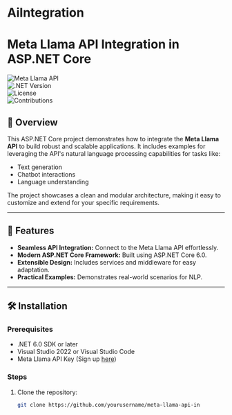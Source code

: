 # AiIntegration
# Meta Llama API Integration in ASP.NET Core  

![Meta Llama API](https://img.shields.io/badge/Meta%20Llama-Integration-blue)  
![.NET Version](https://img.shields.io/badge/.NET%20Core-6.0-purple)  
![License](https://img.shields.io/badge/License-MIT-green)  
![Contributions](https://img.shields.io/badge/Contributions-Welcome-orange)  

## 📖 Overview  
This ASP.NET Core project demonstrates how to integrate the **Meta Llama API** to build robust and scalable applications. It includes examples for leveraging the API's natural language processing capabilities for tasks like:  
- Text generation  
- Chatbot interactions  
- Language understanding  

The project showcases a clean and modular architecture, making it easy to customize and extend for your specific requirements.  

---

## 🚀 Features  
- **Seamless API Integration:** Connect to the Meta Llama API effortlessly.  
- **Modern ASP.NET Core Framework:** Built using ASP.NET Core 6.0.  
- **Extensible Design:** Includes services and middleware for easy adaptation.  
- **Practical Examples:** Demonstrates real-world scenarios for NLP.  

---

## 🛠️ Installation  

### Prerequisites  
- .NET 6.0 SDK or later  
- Visual Studio 2022 or Visual Studio Code  
- Meta Llama API Key (Sign up [here](https://ai.meta.com/llama))  

### Steps  
1. Clone the repository:  
   ```bash
   git clone https://github.com/yourusername/meta-llama-api-in
